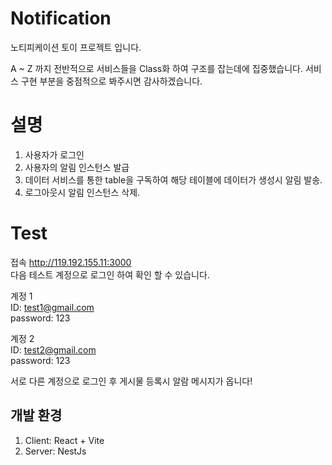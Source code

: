

# Notification
노티피케이션 토이 프로젝트 입니다.

A ~ Z 까지 전반적으로 서비스들을 Class화 하여 구조를 잡는데에 집중했습니다.
서비스 구현 부분을 중점적으로 봐주시면 감사하겠습니다.

# 설명
1. 사용자가 로그인
2. 사용자의 알림 인스턴스 발급
3. 데이터 서비스를 통한 table을 구독하여 해당 테이블에 데이터가 생성시 알림 발송.
4. 로그아웃시 알림 인스턴스 삭제.

# Test
 접속 http://119.192.155.11:3000 <br/>
 다음 테스트 계정으로 로그인 하여 확인 할 수 있습니다.  <br/>
 
 계정 1 <br/>
 ID:  test1@gmail.com <br/>
 password: 123

 계정 2 <br/>
  ID:  test2@gmail.com <br/>
 password: 123

서로 다른 계정으로 로그인 후 게시물 등록시 알람 메시지가 옵니다!

## 개발 환경
1. Client: React + Vite
2. Server: NestJs
